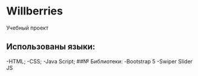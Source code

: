 # Willberries
Учебный проект
## Использованы языки:
-HTML;
-CSS;
-Java Script;
##№ Библиотеки:
-Bootstrap 5
-Swiper Slider JS
